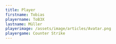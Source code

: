 ```yaml
---
title: Player
firstname: Tobias
playername: ToB3X
lastname: Müller
playerimage: /assets/image/articles/Avatar.png
playergame: Counter Strike
---
```


